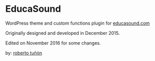 # EducaSound
WordPress theme and custom functions plugin for <a href="http://educasound.com" target="_blank">educasound.com</a>

Originally designed and developed in December 2015.

Edited on November 2016 for some changes.

by: <a href="http://robertotunon.com" target="_blank">roberto tuñón</a>
